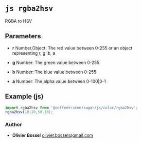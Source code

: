 


<!-- @namespace    sugar.js.color -->
<!-- @name    rgba2hsv -->

# ```js rgba2hsv ```


RGBA to HSV

## Parameters

- **r**  Number,Object: The red value between 0-255 or an object representing r, g, b, a

- **g**  Number: The green value between 0-255

- **b**  Number: The blue value between 0-255

- **a**  Number: The alpha value between 0-100|0-1



## Example (js)

```js
import rgba2hsv from '@coffeekraken/sugar/js/color/rgba2hsv';
rgba2hsv(10,20,50,10);
```


### Author
- **Olivier Bossel** <a href="mailto:olivier.bossel@gmail.com">olivier.bossel@gmail.com</a> 




